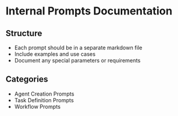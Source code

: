 # Internal Prompts Documentation

## Structure
- Each prompt should be in a separate markdown file
- Include examples and use cases
- Document any special parameters or requirements

## Categories
- Agent Creation Prompts
- Task Definition Prompts
- Workflow Prompts

